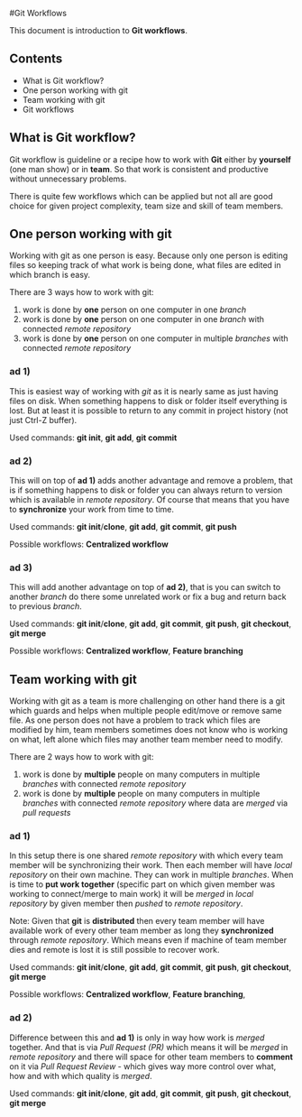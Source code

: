#Git Workflows

This document is introduction to **Git workflows**.

## Contents

- What is Git workflow?
- One person working with git
- Team working with git
- Git workflows

## What is Git workflow?

Git workflow is guideline or a recipe how to work with **Git** either by **yourself** (one man show) or in **team**. So that work is consistent and productive without unnecessary problems.

There is quite few workflows which can be applied but not all are good choice for given project complexity, team size and skill of team members.

## One person working with git

Working with git as one person is easy. Because only one person is editing files so keeping track of what work is being done, what files are edited in which branch is easy.

There are 3 ways how to work with git:

1. work is done by **one** person on one computer in one _branch_
2. work is done by **one** person on one computer in one _branch_ with connected _remote repository_
3. work is done by **one** person on one computer in multiple _branches_ with connected _remote repository_

### ad 1)

This is easiest way of working with _git_ as it is nearly same as just having files on disk. When something happens to disk or folder itself everything is lost. But at least it is possible to return to any commit in project history (not just Ctrl-Z buffer).

Used commands: **git init**, **git add**, **git commit**

### ad 2)

This will on top of **ad 1)** adds another advantage and remove a problem, that is if something happens to disk or folder you can always return to version which is available in _remote repository_. Of course that means that you have to **synchronize** your work from time to time.

Used commands: **git init**/**clone**, **git add**, **git commit**, **git push**

Possible workflows: **Centralized workflow**

### ad 3)

This will add another advantage on top of **ad 2)**, that is you can switch to another _branch_ do there some unrelated work or fix a bug and return back to previous _branch_.

Used commands: **git init**/**clone**, **git add**, **git commit**, **git push**, **git checkout**, **git merge**

Possible workflows: **Centralized workflow**, **Feature branching**

## Team working with git

Working with git as a team is more challenging on other hand there is a git which guards and helps when multiple people edit/move or remove same file. As one person does not have a problem to track which files are modified by him, team members sometimes does not know who is working on what, left alone which files may another team member need to modify.

There are 2 ways how to work with git:

1. work is done by **multiple** people on many computers in multiple _branches_ with connected _remote repository_
2. work is done by **multiple** people on many computers in multiple _branches_ with connected _remote repository_ where data are _merged_ via _pull requests_

### ad 1)

In this setup there is one shared _remote repository_ with which every team member will be synchronizing their work. Then each member will have _local repository_ on their own machine. They can work in multiple _branches_. When is time to **put work together** (specific part on which given member was working to connect/merge to main work) it will be _merged_ in _local repository_ by given member then _pushed_ to _remote repository_.

Note: Given that **git** is **distributed** then every team member will have available work of every other team member as long they **synchronized** through _remote repository_. Which means even if machine of team member dies and remote is lost it is still possible to recover work.

Used commands: **git init**/**clone**, **git add**, **git commit**, **git push**, **git checkout**, **git merge**

Possible workflows: **Centralized workflow**, **Feature branching**,

### ad 2)

Difference between this and **ad 1)** is only in way how work is _merged_ together. And that is via _Pull Request (PR)_ which means it will be _merged_ in _remote repository_ and there will space for other team members to **comment** on it via _Pull Request Review_ - which gives way more control over what, how and with which quality is _merged_.

Used commands: **git init**/**clone**, **git add**, **git commit**, **git push**, **git checkout**, **git merge**
